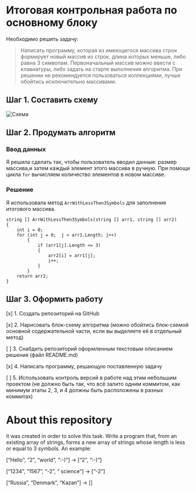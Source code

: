 # Итоговая контрольная работа по основному блоку

Необходимо решить задачу:
 
> Написать программу, которая из имеющегося массива строк формирует новый массив из строк, длина которых меньше, либо равна 3 символам. Первоначальный массив можно ввести с клавиатуры, либо задать на старте выполнения алгоритма. При решении не рекомендуется пользоваться коллекциями, лучше обойтись исключительно массивами.

## Шаг 1. Составить схему

![Схема](схема.png)

## Шаг 2. Продумать алгоритм
### Ввод данных
Я решила сделать так, чтобы пользователь вводил данные: размер массива,и затем каждый элемент этого массива в ручную.
При помощи цикла ```for``` вычисляем количество элементов в новом массиве.
### Решение 
Я использовала метод ```ArrWithLessThen3Symbols``` для заполнения итогового массива.

```
string [] ArrWithLessThen3Symbols(string [] arr1, string [] arr2)
{
    int i = 0;
    for (int j = 0;  j < arr1.Length; j++)
        {
            if (arr1[j].Length <= 3)
            {
                arr2[i] = arr1[j]; 
                i++;
            }
        }     
    return arr2;
}
```
## Шаг 3. Оформить работу
[x] 1. Создать репозиторий на GitHub

[x] 2. Нарисовать блок-схему алгоритма (можно обойтись блок-схемой основной содержательной части, если вы выделяете её в отдельный метод)

[ ] 3. Снабдить репозиторий оформленным текстовым описанием решения (файл README.md)

[x] 4. Написать программу, решающую поставленную задачу

[ ] 5. Использовать контроль версий в работе над этим небольшим проектом (не должно быть так, что всё залито одним коммитом, как минимум этапы 2, 3, и 4 должны быть расположены в разных коммитах)

# About this repository
it was created in order to solve this task.
Write a program that, from an existing array of strings, forms a new array of strings whose length is less or equal to 3  symbols. An example:

[“Hello”, “2”, “world”, “:-)”] → [“2”, “:-)”]

[“1234”, “1567”, “-2”, “ science”] → [“-2”]

[“Russia”, “Denmark”, “Kazan”] → []
